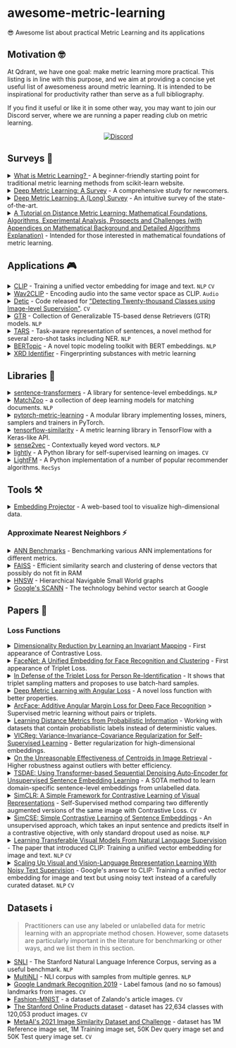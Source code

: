 # awesome-metric-learning
😎 Awesome list about practical Metric Learning and its applications

## Motivation 🤓
At Qdrant, we have one goal: make metric learning more practical. This listing is in line with this purpose, and we aim at providing a concise yet useful list of awesomeness around metric learning. It is intended to be inspirational for productivity rather than serve as a full bibliography.

If you find it useful or like it in some other way, you may want to join our Discord server, where we are running a paper reading club on metric learning.

<p align=center>
    <a href="https://discord.gg/tdtYvXjC4h"><img src="https://img.shields.io/badge/Discord-Qdrant-5865F2.svg?logo=discord" alt="Discord"></a>
</p>


## Surveys 📖

<details>
<summary><a href='http://contrib.scikit-learn.org/metric-learn/introduction.html'>What is Metric Learning? </a> - A beginner-friendly starting point for traditional metric learning methods from scikit-learn website.</summary>

> It has proceeding guides for [supervised](http://contrib.scikit-learn.org/metric-learn/supervised.html), [weakly supervised](http://contrib.scikit-learn.org/metric-learn/weakly_supervised.html) and [unsupervised](http://contrib.scikit-learn.org/metric-learn/unsupervised.html) metric learning algorithms in [`metric_learn`](http://contrib.scikit-learn.org/metric-learn/metric_learn.html) package.
</details>

<details>
<summary><a href="https://www.mdpi.com/2073-8994/11/9/1066/htm">Deep Metric Learning: A Survey</a> - A comprehensive 
study for newcomers.</summary>

> Factors such as sampling strategies, distance metrics, and network structures are systematically analyzed by comparing the quantitative results of the methods.
</details>

<details>
<summary><a href="https://hav4ik.github.io/articles/deep-metric-learning-survey">Deep Metric Learning: A (Long) Survey</a> - An intuitive survey of the state-of-the-art.</summary>

> It discusses the need for metric learning, old and state-of-the-art approaches, and some real-world use cases.
</details>

<details>
<summary><a href="https://arxiv.org/abs/1812.05944">A Tutorial on Distance Metric Learning: Mathematical Foundations, Algorithms, Experimental Analysis, Prospects and Challenges (with Appendices on Mathematical Background and Detailed Algorithms Explanation)</a> - Intended for those interested in mathematical foundations of metric learning.</summary>

</details>


## Applications 🎮

<details>
<summary><a href="https://github.com/openai/CLIP">CLIP</a> - Training a unified vector embedding for image and text. <code>NLP</code> <code>CV</code></summary>

> CLIP offers state-of-the-art zero-shot image classification and image retrieval with a natural language query. See [demo](https://colab.research.google.com/github/openai/clip/blob/master/notebooks/Interacting_with_CLIP.ipynb).
</details>

<details>
<summary><a href="https://github.com/descriptinc/lyrebird-wav2clip">Wav2CLIP</a> - Encoding audio into the same vector space as CLIP. <code>Audio</code> </summary>

> This work achieves zero-shot classification and cross-modal audio retrieval from natural language queries.
</details>

<details>
<summary><a href="https://github.com/facebookresearch/Detic">Detic</a> - Code released for <a href="https://arxiv.org/abs/2201.02605">"Detecting Twenty-thousand Classes using Image-level Supervision"</a>. <code>CV</code></summary>

> It is an open-class object detector to detect any label encoded by CLIP without finetuning. See [demo](https://huggingface.co/spaces/akhaliq/Detic).
</details>

<details>
<summary><a href="https://tfhub.dev/google/collections/gtr/1">GTR</a> - Collection of Generalizable T5-based dense Retrievers (GTR) models. <code>NLP</code></summary>

> TensorFlow Hub offers a collection of pretrained models from the paper [Large Dual Encoders Are Generalizable Retrievers](https://arxiv.org/abs/2112.07899).
> GTR models are first initialized from a pre-trained T5 checkpoint. They are then further pre-trained with a set of community question-answer pairs. Finally, they are fine-tuned on the MS Marco dataset.
> The two encoders are shared so the GTR model functions as a single text encoder. The input is variable-length English text and the output is a 768-dimensional vector.
</details>

<details>
<summary><a href="https://github.com/flairNLP/flair/blob/master/resources/docs/TUTORIAL_10_TRAINING_ZERO_SHOT_MODEL.md">TARS</a> - Task-aware representation of sentences, a novel method for several zero-shot tasks including NER. <code>NLP</code></summary>

> The method and pretrained models found in Flair go beyond zero-shot sequence classification and offers zero-shot span tagging abilities for tasks such as named entity recognition and part of speech tagging.
</details>

<details>
<summary><a href="https://github.com/MaartenGr/BERTopic">BERTopic</a> - A novel topic modeling toolkit with BERT embeddings. <code>NLP</code></summary>

> It leverages HuggingFace Transformers and c-TF-IDF to create dense clusters allowing for easily interpretable topics while keeping important words in the topic descriptions. It supports guided, (semi-) supervised, and dynamic topic modeling beautiful visualizations.
</details>

<details>
<summary><a href="https://github.com/ma921/XRDidentifier">XRD Identifier</a> - Fingerprinting substances with metric learning</summary>

> Identification of substances based on spectral analysis plays a vital role in forensic science. Similarly, the material identification process is of paramount importance for malfunction reasoning in manufacturing sectors and materials research.
> This models enables to identify materials with deep metric learning applied to X-Ray Diffraction (XRD) spectrum. Read [this post](https://towardsdatascience.com/automatic-spectral-identification-using-deep-metric-learning-with-1d-regnet-and-adacos-8b7fb36f2d5f) for more background.
</details>

## Libraries 🧰

<details>
<summary><a href="https://github.com/UKPLab/sentence-transformers">sentence-transformers</a> - A library for 
sentence-level embeddings. <code>NLP</code></summary>

> Developed on top of the well-known [Transformers](https://github.com/huggingface/transformers) library, it provides an easy way to finetune Transformer-based models to obtain sequence-level embeddings.
</details>

<details>
<summary><a href="https://github.com/NTMC-Community/MatchZoo">MatchZoo</a> - a collection of deep learning models for matching documents. <code>NLP</code></summary>

> The goal of MatchZoo is to provide a high-quality codebase for deep text matching research, such as document retrieval, question answering, conversational response ranking, and paraphrase identification.
</details>

<details>
<summary><a href="https://github.com/KevinMusgrave/pytorch-metric-learning">pytorch-metric-learning</a> - A modular library implementing losses, miners, samplers and trainers in PyTorch.</summary>

</details>

<details>
<summary><a href="https://github.com/tensorflow/similarity">tensorflow-similarity</a> - A metric learning library in 
TensorFlow with a Keras-like API.</summary>

> It provides support for self-supervised contrastive learning and state-of-the-art methods such as SimCLR, SimSian, and Barlow Twins.
</details>

<details>
<summary><a href="https://github.com/explosion/sense2vec">sense2vec</a> - Contextually keyed word vectors. <code>NLP</code></summary>

> A PyTorch library to train and inference with contextually-keyed word vectors augmented with part-of-speech tags to achieve multi-word queries.
</details>

<details>
<summary><a href="https://github.com/lightly-ai/lightly">lightly</a> - A Python library for self-supervised learning on images. <code>CV</code></summary>

> A PyTorch library to efficiently train self-supervised computer vision models with state-of-the-art techniques such as SimCLR, SimSian, Barlow Twins, BYOL, among others.
</details>

<details>
<summary><a href="https://github.com/lyst/lightfm">LightFM</a> - A Python implementation of a number of popular 
recommender algorithms. <code>RecSys</code></summary>

> It supports incorporating user and item features to the traditional matrix factorization. It represents users and items as a sum of the latent representations of their features, thus achieving a better generalization.
</details>

## Tools ⚒️

<details>
<summary><a href="https://projector.tensorflow.org/">Embedding Projector</a> - A web-based tool to visualize high-dimensional data.</summary>

> It supports UMAP, T-SNE, PCA, or custom techniques to analyze embeddings of encoders.
</details>

### Approximate Nearest Neighbors ⚡
<details>
<summary><a href="https://github.com/erikbern/ann-benchmarks">ANN Benchmarks</a> - Benchmarking various ANN implementations for different metrics.</summary>

> It provides benchmarking of 20+ ANN algorithms on nine standard datasets with support to bring your dataset. ([Medium Post](https://medium.com/towards-artificial-intelligence/how-to-choose-the-best-nearest-neighbors-algorithm-8d75d42b16ab?sk=889bc0006f5ff773e3a30fa283d91ee7))
</details>

<details>
<summary><a href="https://github.com/facebookresearch/faiss">FAISS</a> - Efficient similarity search and clustering of dense vectors that possibly do not fit in RAM</summary>

> It is not the fastest ANN algorithm but achieves memory efficiency thanks to various quantization and indexing methods such as IVF, PQ, and IVF-PQ. ([Tutorial](https://www.pinecone.io/learn/faiss-tutorial/))
</details>

<details>
<summary><a href="https://github.com/nmslib/hnswlib">HNSW</a> - Hierarchical Navigable Small World graphs</summary>

> It is still one of the fastest ANN algorithms out there, requiring relatively a higher memory usage. (Paper: [Efficient and robust approximate nearest neighbor search using Hierarchical Navigable Small World graphs](https://arxiv.org/abs/1603.09320))
</details>

<details>
<summary><a href="https://github.com/google-research/google-research/tree/master/scann">Google's SCANN</a> - The technology behind vector search at Google</summary>

> Paper: [Accelerating Large-Scale Inference with Anisotropic Vector Quantization](https://arxiv.org/abs/1908.10396)
</details>


## Papers 🔬
### Loss Functions
<details>
<summary><a href="http://yann.lecun.com/exdb/publis/pdf/hadsell-chopra-lecun-06.pdf">Dimensionality Reduction by 
Learning an Invariant Mapping</a> - First appearance of Contrastive Loss.</summary>

> Published by Yann Le Cun et al. (2005), its main focus was on dimensionality reduction. However, the method proposed has excellent properties for metric learning such as preserving neighbourhood relationships and generalization to unseen data, and it has extensive applications with a great number of variations ever since. It is advised that you read [this great post](https://medium.com/@maksym.bekuzarov/losses-explained-contrastive-loss-f8f57fe32246) to better understand its importance for metric learning.
</details>

<details>
<summary><a href="https://arxiv.org/abs/1503.03832">FaceNet: A Unified Embedding for Face Recognition and Clustering</a> - First appearance of Triplet Loss.</summary>

> The paper introduces Triplet Loss, which can be seen as the "ImageNet moment" for deep metric learning. It is still one of the state-of-the-art methods and has a great number of applications in almost any data modality.
</details>

<details>
<summary><a href="https://arxiv.org/abs/1703.07737">In Defense of the Triplet Loss for Person Re-Identification</a> - It shows that triplet sampling matters and proposes to use batch-hard samples.</summary>

</details>

<details>
<summary><a href="https://arxiv.org/abs/1708.01682">Deep Metric Learning with Angular Loss</a> - A novel loss function 
with better properties.</summary>

> It provides scale invariance, robustness against feature variance, and better convergence than Contrastive and Triplet Loss.
</details>

<details>
<summary><a href="https://arxiv.org/abs/1801.07698">ArcFace: Additive Angular Margin Loss for Deep Face Recognition</a> 
> Supervised metric learning without pairs or triplets.</summary>

> Although it is originally designed for the face recognition task, this loss function achieves state-of-the-art results in many other metric learning problems with a simpler and faster data feeding. It is also robust against unclean and unbalanced data when modified with sub-centers and a dynamic margin.
</details>

<details>
<summary><a href="https://cse.buffalo.edu/~lusu/papers/TKDD2020.pdf">Learning Distance Metrics from Probabilistic Information</a> - Working with datasets that contain probabilistic labels instead of deterministic values.</summary>

</details>

<details>
<summary><a href="https://arxiv.org/abs/2105.04906">VICReg: Variance-Invariance-Covariance Regularization for 
Self-Supervised Learning</a> - Better regularization for high-dimensional embeddings.</summary>

> The paper introduces a method that explicitly avoids the collapse problem in high dimensions with a simple regularization term on the variance of the embeddings along each dimension individually. This new term can be incorporated into other methods to stabilize the training and performance improvements.
</details>

<details>
<summary><a href="https://arxiv.org/abs/2104.13643">On the Unreasonable Effectiveness of Centroids in Image Retrieval</a> - Higher robustness against outliers with better efficiency.</summary>

> The paper proposes using the mean centroid representation during training and retrieval for robustness against outliers and more stable features. It further reduces retrieval time and storage requirements, making it suitable for production deployments.
</details>

<details>
<summary><a href="https://arxiv.org/abs/2104.06979">TSDAE: Using Transformer-based Sequential Denoising Auto-Encoder for Unsupervised Sentence Embedding Learning</a> - A SOTA method to learn domain-specific sentence-level embeddings from unlabelled data.</summary>

</details>

<details>
<summary><a href="http://arxiv.org/abs/2002.05709">SimCLR: A Simple Framework for Contrastive Learning of Visual Representations</a> - Self-Supervised method comparing two differently augmented versions of the same image with Contrastive Loss. <code>CV</code></summary>

> It demonstrates among other things that
> - composition of data augmentations plays a critical role - Random Crop + Random Color distortion provides the best downstream classifier accuracy,
> - introducing a learnable nonlinear transformation between the representation and the contrastive loss substantially improves the quality of the learned representations,
> - and Contrastive learning benefits from larger batch sizes and more training steps compared to supervised learning.
</details>

<details>
<summary><a href="https://aclanthology.org/2021.emnlp-main.552">SimCSE: Simple Contrastive Learning of Sentence Embeddings</a> - An unsupervised approach, which takes an input sentence and predicts itself in a contrastive objective, with only standard dropout used as noise. <code>NLP</code></summary>

> They also incorporates annotated pairs from natural language inference datasets into their contrastive learning framework in a supervised setting, showing that contrastive learning objective regularizes pre-trained embeddings’ anisotropic space to be more uniform, and it better aligns positive pairs when supervised signals are available.
</details>

<details>
<summary><a href="http://arxiv.org/abs/2103.00020">Learning Transferable Visual Models From Natural Language Supervision</a> - The paper that introduced CLIP: Training a unified vector embedding for image and text. <code>NLP</code> <code>CV</code></summary>
</details>

<details>
<summary><a href="http://arxiv.org/abs/2102.05918">Scaling Up Visual and Vision-Language Representation Learning With Noisy Text Supervision</a> - Google's answer to CLIP: Training a unified vector embedding for image and text but using noisy text instead of a carefully curated dataset. <code>NLP</code> <code>CV</code></summary>
</details>


## Datasets ℹ️
> Practitioners can use any labeled or unlabelled data for metric learning with an appropriate method chosen. However, some datasets are particularly important in the literature for benchmarking or other ways, and we list them in this section.

<details>
<summary><a href="https://nlp.stanford.edu/projects/snli/">SNLI</a> - The Stanford Natural Language Inference Corpus, 
serving as a useful benchmark. <code>NLP</code></summary>

> The dataset contains pairs of sentences labeled as `contradiction`, `entailment`, and `neutral` regarding semantic relationships. Useful to train semantic search models in metric learning.
</details>

<details>
<summary><a href="https://cims.nyu.edu/~sbowman/multinli/">MultiNLI</a> - NLI corpus with samples from multiple genres. <code>NLP</code></summary>

> Modeled on the SNLI corpus, the dataset contains sentence pairs from various genres of spoken and written text, and it also offers a distinctive cross-genre generalization evaluation.
</details>

<details>
<summary><a href="https://www.kaggle.com/c/landmark-recognition-2019">Google Landmark Recognition 2019</a> - Label famous (and no so famous) landmarks from images. <code>CV</code></summary>

> Shared as a part of a Kaggle competition by Google, this dataset is more diverse and thus more interesting than the first version.
</details>

<details>
<summary><a href="https://github.com/zalandoresearch/fashion-mnist">Fashion-MNIST</a> - a dataset of Zalando's article images. <code>CV</code></summary>

> The dataset consists of a training set of 60,000 examples and a test set of 10,000 examples. Each example is a 28x28 grayscale image, associated with a label from 10 classes.
</details>

<details>
<summary><a href="https://cvgl.stanford.edu/projects/lifted_struct/">The Stanford Online Products dataset</a> - dataset has 22,634 classes with 120,053 product images. <code>CV</code></summary>

> The dataset is published along with ["Deep Metric Learning via Lifted Structured Feature Embedding"](https://github.com/rksltnl/Deep-Metric-Learning-CVPR16) paper.
</details>

<details>
<summary><a href="https://www.drivendata.org/competitions/79/">MetaAI's 2021 Image Similarity Dataset and Challenge</a> - dataset has 1M Reference image set, 1M Training image set, 50K Dev query image set and 50K Test query image set. <code>CV</code></summary>

> The dataset is published along with ["The 2021 Image Similarity Dataset and Challenge"](http://arxiv.org/abs/2106.09672) paper.
</details>
